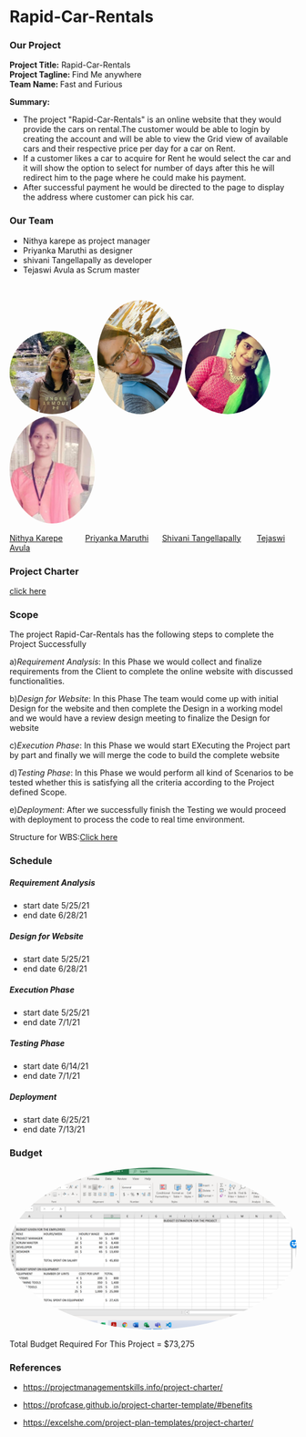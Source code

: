 # Rapid-Car-Rentals


### Our Project
   <strong>Project Title:</strong> Rapid-Car-Rentals<br>
   <strong>Project Tagline: </strong>Find Me anywhere<br>
   <strong>Team Name: </strong>Fast and Furious<br>
   
    
**Summary:**<br>
* The project "Rapid-Car-Rentals" is an online website that they would provide the cars on rental.The customer would be able to login by creating the account and will be able to view the Grid view of available cars and their respective price per day for a car on Rent. 
* If a customer likes a car to acquire for Rent he would select the car and it will show the option to select for number of days after this he will redirect him to the page where he could make his payment.
* After successful payment he would be directed to the page to display the address where customer can pick his car.<br>

### Our Team
* Nithya karepe as project manager
* Priyanka Maruthi as designer
* shivani Tangellapally as developer
* Tejaswi Avula as Scrum master
<br>

<img src="images/Nithya.jpg" alt="drawing" width="150" style="border-radius:50%" />                <img src="images/Priyanka.jpg" alt="drawing" width="150" style="border-radius:50%" />
<img src="images/vani.jpg.png" alt="drawing" width="150" style="border-radius:50%" />               <img src="images/Tejaswi.jpg" alt="Tejaswi" width="150" style="border-radius:50%"/>

  [Nithya Karepe](https://github.com/KarepeN) &nbsp;&nbsp;&nbsp;&nbsp;&nbsp;&nbsp;&nbsp;&nbsp; [Priyanka Maruthi](https://github.com/Maruthi158)             &nbsp;&nbsp;&nbsp;&nbsp;   [Shivani Tangellapally](https://github.com/shivani-ta)    &nbsp;&nbsp;&nbsp;&nbsp;&nbsp;   [Tejaswi Avula](https://github.com/tejaavula)


### Project Charter
[click here](https://github.com/KarepeN/pm-s04-g01-project/blob/main/charter.md)

### Scope
The project Rapid-Car-Rentals has the following steps to complete the Project Successfully

a)_Requirement Analysis_: In this Phase we would collect and finalize requirements from the Client to complete the online website with discussed functionalities.

b)_Design for Website_: In this Phase The team would come up with initial Design for the website and then complete the Design in a working model and we would have a review design meeting to finalize the Design for website

c)_Execution Phase_: In this Phase we would start EXecuting the Project part by part and finally we will merge the code to build the complete website

d)_Testing Phase_: In this Phase we would perform all kind of Scenarios to be tested whether this is satisfying all the criteria according to the Project defined Scope.

e)_Deployment_: After we successfully finish the Testing we would proceed with deployment to process the code to real time environment.

Structure for WBS:[Click here](https://github.com/KarepeN/pm-s04-g01-project/blob/main/WBS/WBS%20picture.png)

### Schedule
##### Requirement Analysis
* start date 5/25/21
* end date 6/28/21

##### Design for Website
* start date 5/25/21
* end date 6/28/21

##### Execution Phase
* start date 5/25/21
* end date 7/1/21

##### Testing Phase
* start date 6/14/21
* end date 7/1/21

##### Deployment
* start date 6/25/21
* end date 7/13/21


### Budget
<img src="images/budget01.png" alt="drawing" width="550" style="border-radius:50%" /> 

Total Budget Required For This Project = $73,275

### References
  -  https://projectmanagementskills.info/project-charter/
   
  - https://profcase.github.io/project-charter-template/#benefits
   
  - https://excelshe.com/project-plan-templates/project-charter/
